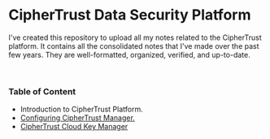 # CipherTrust Data Security Platform

I've created this repository to upload all my notes related to the CipherTrust platform. It contains all the consolidated notes that I've made over the past few years. They are well-formatted, organized, verified, and up-to-date.

<br>

### Table of Content

+ Introduction to CipherTrust Platform.
+ [Configuring CipherTrust Manager.](CT_Configuration/README.md)
+ [CipherTrust Cloud Key Manager](CCKM/README.md)

